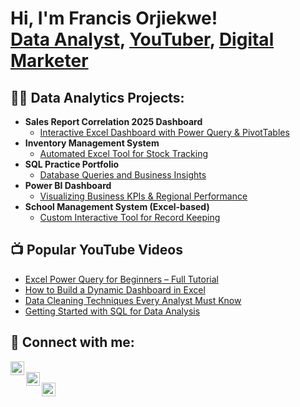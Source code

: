 <h1>Hi, I'm Francis Orjiekwe! <br/><a href="https://github.com/Francisorjiekwe">Data Analyst</a>, <a href="https://www.youtube.com/@Softvision_Communication">YouTuber</a>, <a href="https://www.linkedin.com/in/francisorjiekwe/">Digital Marketer</a></h1>

<h2>👨‍💻 Data Analytics Projects:</h2>

- <b>Sales Report Correlation 2025 Dashboard</b>  
  - [Interactive Excel Dashboard with Power Query & PivotTables](https://github.com/Francisorjiekwe/Sales-Report-Correlation-2025)  
- <b>Inventory Management System</b>  
  - [Automated Excel Tool for Stock Tracking](https://github.com/Francisorjiekwe/Excel-Inventory-Manager)  
- <b>SQL Practice Portfolio</b>  
  - [Database Queries and Business Insights](https://github.com/Francisorjiekwe/SQL-Projects)  
- <b>Power BI Dashboard</b>  
  - [Visualizing Business KPIs & Regional Performance](https://github.com/Francisorjiekwe/PowerBI-Dashboards)  
- <b>School Management System (Excel-based)</b>  
  - [Custom Interactive Tool for Record Keeping](https://github.com/Francisorjiekwe/School-Management-Excel)  

<h2>📺 Popular YouTube Videos</h2>

- [Excel Power Query for Beginners – Full Tutorial](https://www.youtube.com/@Softvision_Communication)  
- [How to Build a Dynamic Dashboard in Excel](https://www.youtube.com/@Softvision_Communication)  
- [Data Cleaning Techniques Every Analyst Must Know](https://www.youtube.com/@Softvision_Communication)  
- [Getting Started with SQL for Data Analysis](https://www.youtube.com/@Softvision_Communication)  

<h2> 🤳 Connect with me:</h2>

[<img align="left" alt="FrancisOrjiekwe | YouTube" width="22px" src="https://cdn.jsdelivr.net/npm/simple-icons@v3/icons/youtube.svg" />][youtube]  
[<img align="left" alt="FrancisOrjiekwe | LinkedIn" width="22px" src="https://cdn.jsdelivr.net/npm/simple-icons@v3/icons/linkedin.svg" />][linkedin]  
[<img align="left" alt="FrancisOrjiekwe | GitHub" width="22px" src="https://cdn.jsdelivr.net/npm/simple-icons@v3/icons/github.svg" />][github]  

[youtube]: https://www.youtube.com/@Softvision_Communication  
[linkedin]: https://www.linkedin.com/in/francisorjiekwe/  
[github]: https://github.com/Francisorjiekwe  

<!--
**Francisorjiekwe/Francisorjiekwe** is a ✨ _special_ ✨ repository because its `README.md` (this file) appears on your GitHub profile.

Here are some ideas to get you started:

- 🔭 I’m currently working on data-driven business solutions  
- 🌱 I’m currently learning advanced SQL and Power BI  
- 👯 I’m looking to collaborate on Excel/BI dashboards and analytics projects  
- 💬 Ask me about Excel automation, Power Query, and dashboards  
- 📫 How to reach me: GitHub or LinkedIn  
- ⚡ Fun fact: I enjoy combining business with analytics to simplify decision-making  
-->
